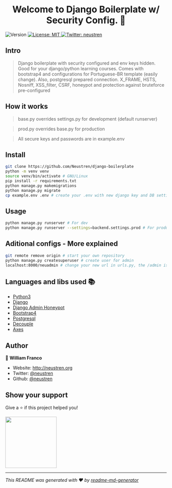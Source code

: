 <h1 align="center">Welcome to Django Boilerplate w/ Security Config. 👋</h1>
<p>
  <img alt="Version" src="https://img.shields.io/badge/version-0.1.1-blue.svg?cacheSeconds=2592000" />
  <a href="#" target="_blank">
    <img alt="License: MIT" src="https://img.shields.io/badge/License-MIT-yellow.svg" />
  </a>
  <a href="https://twitter.com/neustren" target="_blank">
    <img alt="Twitter: neustren" src="https://img.shields.io/twitter/follow/neustren.svg?style=social" />
  </a>
</p>

## Intro

> Django boilerplate with security configured and env keys hidden. Good for your django/python learning courses.
> Comes with bootstrap4 and configurations for Portuguese-BR template (easily change).
> Also, postgresql prepared connection.
> X_FRAME, HSTS, Nosniff, XSS_filter, CSRF, honeypot and protection against bruteforce pre-configured

## How it works

> base.py overrides settings.py for development (default runserver)

> prod.py overrides base.py for production

> All secure keys and passwords are in example.env

## Install

```sh
git clone https://github.com/Neustren/django-boilerplate
python -m venv venv
source venv/bin/activate # GNU/Linux
pip install -r requirements.txt
python manage.py makemigrations
python manage.py migrate
cp example.env .env # create your .env with new django key and DB settings
```

## Usage

```sh
python manage.py runserver # For dev
python manage.py runserver --settings=backend.settings.prod # For production envs
```

## Aditional configs - More explained

```sh
git remote remove origin # start your own repository
python manage.py createsuperuser # create user for admin
localhost:8000/neuadmin # change your new url in urls.py, the /admin is fake
```


## Languages and libs used :books:

- [Python3](https://www.python.org/)
- [Django](https://www.djangoproject.com/)
- [Django Admin Honeypot](https://pypi.org/project/django-admin-honeypot/)
- [Bootstrap4](https://pypi.org/project/django-bootstrap4/)
- [Postgresql](https://pypi.org/project/psycopg2/)
- [Decouple](https://pypi.org/project/python-decouple/)
- [Axes](https://django-axes.readthedocs.io/en/latest/#)



## Author


👤 **William Franco**

* Website: http://neustren.org
* Twitter: [@neustren](https://twitter.com/neustren)
* Github: [@neustren](https://github.com/neustren)

## Show your support

Give a ⭐️ if this project helped you!

<a href="https://www.patreon.com/neustren">
  <img src="https://c5.patreon.com/external/logo/become_a_patron_button@2x.png" width="160">
</a>

***
_This README was generated with ❤️ by [readme-md-generator](https://github.com/kefranabg/readme-md-generator)_